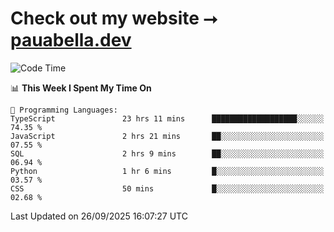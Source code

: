 # Check out my website ⭢ [pauabella.dev](https://pauabella.dev)

<!--START_SECTION:waka-->
![Code Time](http://img.shields.io/badge/Code%20Time-4%2C844%20hrs%2040%20mins-blue)

📊 **This Week I Spent My Time On** 

```text
💬 Programming Languages: 
TypeScript               23 hrs 11 mins      ███████████████████░░░░░░   74.35 % 
JavaScript               2 hrs 21 mins       ██░░░░░░░░░░░░░░░░░░░░░░░   07.55 % 
SQL                      2 hrs 9 mins        ██░░░░░░░░░░░░░░░░░░░░░░░   06.94 % 
Python                   1 hr 6 mins         █░░░░░░░░░░░░░░░░░░░░░░░░   03.57 % 
CSS                      50 mins             █░░░░░░░░░░░░░░░░░░░░░░░░   02.68 % 
```


 Last Updated on 26/09/2025 16:07:27 UTC
<!--END_SECTION:waka-->
